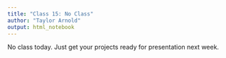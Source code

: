```yaml
---
title: "Class 15: No Class"
author: "Taylor Arnold"
output: html_notebook
---
```





No class today. Just get your projects ready for presentation
next week.


